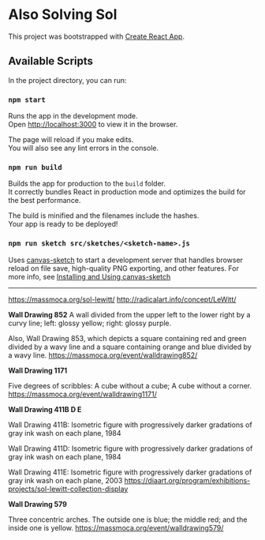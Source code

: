 # Also Solving Sol

This project was bootstrapped with [Create React App](https://github.com/facebook/create-react-app).

## Available Scripts

In the project directory, you can run:

### `npm start`

Runs the app in the development mode.<br />
Open [http://localhost:3000](http://localhost:3000) to view it in the browser.

The page will reload if you make edits.<br />
You will also see any lint errors in the console.

### `npm run build`

Builds the app for production to the `build` folder.<br />
It correctly bundles React in production mode and optimizes the build for the best performance.

The build is minified and the filenames include the hashes.<br />
Your app is ready to be deployed!

### `npm run sketch src/sketches/<sketch-name>.js`

Uses [canvas-sketch](https://github.com/mattdesl/canvas-sketch) to start a development server that handles browser reload on file save, high-quality PNG exporting, and other features. For more info, see [Installing and Using canvas-sketch](https://github.com/mattdesl/canvas-sketch/blob/master/docs/installation.md)

---

https://massmoca.org/sol-lewitt/
http://radicalart.info/concept/LeWitt/


**Wall Drawing 852**
A wall divided from the upper left to the lower right by a curvy line; left: glossy yellow; right: glossy purple.

Also, Wall Drawing 853, which depicts a square containing red and green divided by a wavy line and a square containing orange and blue divided by a wavy line.
https://massmoca.org/event/walldrawing852/


**Wall Drawing 1171**

Five degrees of scribbles: A cube without a cube; A cube without a corner.
https://massmoca.org/event/walldrawing1171/


**Wall Drawing 411B D E**

Wall Drawing 411B: Isometric figure with progressively darker gradations of gray ink wash on each plane, 1984

Wall Drawing 411D: Isometric figure with progressively darker gradations of gray ink wash on each plane, 1984

Wall Drawing 411E: Isometric figure with progressively darker gradations of gray ink wash on each plane, 2003
https://diaart.org/program/exhibitions-projects/sol-lewitt-collection-display


**Wall Drawing 579**

Three concentric arches. The outside one is blue; the middle red; and the inside one is yellow.
https://massmoca.org/event/walldrawing579/
